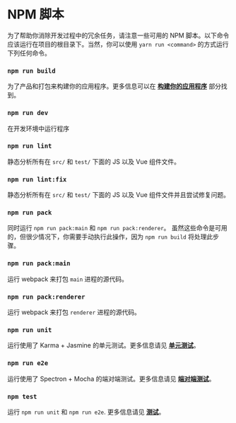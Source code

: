 # NPM 脚本

为了帮助你消除开发过程中的冗余任务，请注意一些可用的 NPM 脚本。以下命令应该运行在项目的根目录下。当然，你可以使用 `yarn run <command>` 的方式运行下列任何命令。

### `npm run build`

为了产品和打包来构建你的应用程序。更多信息可以在 [**构建你的应用程序**](building_your_app.md) 部分找到。

### `npm run dev`

在开发环境中运行程序

### `npm run lint`

静态分析所有在 `src/` 和 `test/` 下面的 JS 以及 Vue 组件文件。

### `npm run lint:fix`

静态分析所有在 `src/` 和 `test/` 下面的 JS 以及 Vue 组件文件并且尝试修复问题。

### `npm run pack`

同时运行 `npm run pack:main` 和 `npm run pack:renderer`。 虽然这些命令是可用的，但很少情况下，你需要手动执行此操作，因为 `npm run build` 将处理此步骤。

### `npm run pack:main`

运行 webpack 来打包 `main` 进程的源代码。

### `npm run pack:renderer`

运行 webpack 来打包 `renderer` 进程的源代码。

### `npm run unit`

运行使用了 Karma + Jasmine 的单元测试。更多信息请见 [**单元测试**](unittesting.md)。

### `npm run e2e`

运行使用了 Spectron + Mocha 的端对端测试。更多信息请见 [**端对端测试**](unittesting.md)。

### `npm test` 

运行 `npm run unit` 和 `npm run e2e`. 更多信息请见 [**测试**](unittesting.md)。
